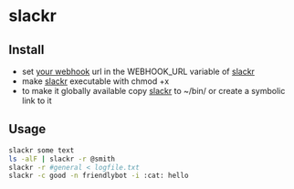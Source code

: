 # slackr

## Install
 * set [your webhook](https://my.slack.com/services/new/incoming-webhook/) url in the WEBHOOK_URL variable of [slackr](slackr)
 * make [slackr](slackr) executable with chmod +x
 * to make it globally available copy [slackr](slackr) to ~/bin/ or create a symbolic link to it

## Usage
```bash
slackr some text
ls -alF | slackr -r @smith
slackr -r #general < logfile.txt
slackr -c good -n friendlybot -i :cat: hello
```
